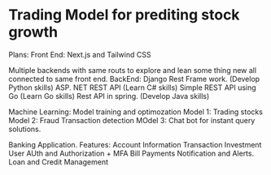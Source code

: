 
# Trading Model for prediting stock growth

Plans:
Front End: Next.js and Tailwind CSS

Multiple backends with same routs to explore and lean some thing new all connected to same front end.
BackEnd: Django Rest Frame work. (Develop Python skills)
        ASP. NET REST API (Learn C# skills)
        Simple REST API using Go (Learn Go skills)
        Rest API in spring. (Develop Java skills)

Machine Learning: Model training and optimozation 
      Model 1: Trading stocks
      Model 2: Fraud Transaction detection 
      MOdel 3: Chat bot for instant query solutions.

Banking Application. 
    Features: Account Information
              Transaction 
              Investment 
              User AUth and Authorization + MFA 
              Bill Payments
              Notification and Alerts. 
              Loan and Credit Management
              
        
